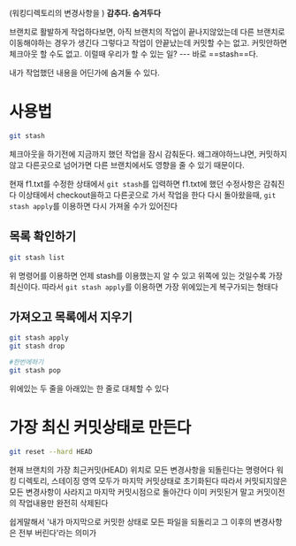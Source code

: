 (워킹디렉토리의 변경사항을 ) **감추다. 숨겨두다**


브랜치로 활발하게 작업하다보면,
아직 브랜치의 작업이 끝나지않았는데 다른 브랜치로 이동해야하는 경우가 생긴다
그렇다고 작업이 안끝났는데 커밋할 수는 없고. 
커밋안하면 체크아웃 할 수도 없고. 
이럴때 우리가 할 수 있는 일? ---  바로 ==stash==다.

내가 작업했던 내용을 어딘가에 숨겨둘 수 있다.




# 사용법

```sh
git stash
```

체크아웃을 하기전에 지금까지 했던 작업을 잠시 감춰둔다.
왜그래야하느냐면, 커밋하지않고 다른곳으로 넘어가면 다른 브랜치에서도 영향을 줄 수 있기 때문이다.

현재 f1.txt를 수정한 상태에서 
`git stash`를 입력하면 f1.txt에 했던 수정사항은 감춰진다
이상태에서 checkout을하고 다른곳으로 가서 작업을 한다
다시 돌아왔을때, `git stash apply`를 이용하면 다시 가져올 수가 있어진다



## 목록 확인하기

```sh
git stash list
```

위 명령어를 이용하면 언제 stash를 이용했는지 알 수 있고
위쪽에 있는 것일수록 가장 최신이다.
따라서 `git stash apply`를 이용하면 가장 위에있는게 복구가되는 형태다



## 가져오고 목록에서 지우기

```sh
git stash apply
git stash drop

#한번에하기
git stash pop
```

위에있는 두 줄을 아래있는 한 줄로 대체할 수 있다


# 가장 최신 커밋상태로 만든다

```sh
git reset --hard HEAD
```

현재 브랜치의 가장 최근커밋(HEAD) 위치로 모든 변경사항을 되돌린다는 명령어다
워킹 디렉토리, 스테이징 영역 모두가 마지막 커밋상태로 초기화된다
따라서 커밋되지않은 모든 변경사항이 사라지고 마지막 커밋시점으로 돌아간다
이미 커밋된거 말고 커밋이전의 작업내용만 완전히 삭제된다

쉽게말해서 '내가 마지막으로 커밋한 상태로 모든 파일을 되돌리고 그 이후의 변경사항은 전부 버린다'라는 의미가